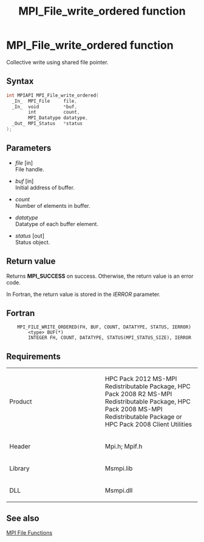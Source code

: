 ﻿---
title: MPI_File_write_ordered function
TOCTitle: MPI_File_write_ordered function
ms:assetid: df40b0a9-4d75-423f-a527-a31541a29c20
ms:mtpsurl: https://msdn.microsoft.com/en-us/library/Dn473368(v=VS.85)
ms:contentKeyID: 59360904
ms.date: 03/28/2018
mtps_version: v=VS.85
f1_keywords:
- MPI_FILE_WRITE_ORDERED
- mpif/MPI_File_write_ordered
- mpi/MPI_FILE_WRITE_ORDERED
dev_langs:
- C++
- C
---

# MPI\_File\_write\_ordered function

Collective write using shared file pointer.

## Syntax

``` c++
int MPIAPI MPI_File_write_ordered(
  _In_  MPI_File     file,
  _In_  void         *buf,
        int          count,
        MPI_Datatype datatype,
  _Out_ MPI_Status   *status
);
```

## Parameters

  - *file* \[in\]  
    File handle.

  - *buf* \[in\]  
    Initial address of buffer.

  - *count*  
    Number of elements in buffer.

  - *datatype*  
    Datatype of each buffer element.

  - *status* \[out\]  
    Status object.

## Return value

Returns **MPI\_SUCCESS** on success. Otherwise, the return value is an error code.

In Fortran, the return value is stored in the *IERROR* parameter.

## Fortran

``` FORTRAN
    MPI_FILE_WRITE_ORDERED(FH, BUF, COUNT, DATATYPE, STATUS, IERROR)
        <type> BUF(*)
        INTEGER FH, COUNT, DATATYPE, STATUS(MPI_STATUS_SIZE), IERROR
```

## Requirements

<table>
<colgroup>
<col style="width: 50%" />
<col style="width: 50%" />
</colgroup>
<tbody>
<tr class="odd">
<td><p>Product</p></td>
<td><p>HPC Pack 2012 MS-MPI Redistributable Package, HPC Pack 2008 R2 MS-MPI Redistributable Package, HPC Pack 2008 MS-MPI Redistributable Package or HPC Pack 2008 Client Utilities</p></td>
</tr>
<tr class="even">
<td><p>Header</p></td>
<td>Mpi.h;
Mpif.h</td>
</tr>
<tr class="odd">
<td><p>Library</p></td>
<td>Msmpi.lib</td>
</tr>
<tr class="even">
<td><p>DLL</p></td>
<td>Msmpi.dll</td>
</tr>
</tbody>
</table>


## See also

[MPI File Functions](mpi-file-functions.md)

